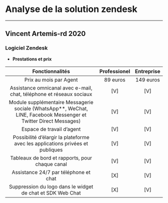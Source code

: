 
# Analyse de la solution zendesk
---
## Vincent Artemis-rd 2020
### Logiciel Zendesk

 + **Prestations et prix**
 
|Fonctionnalités|Professionel|Entreprise
|:-:|:-:| :-:
|Prix au mois par Agent |89 euros| 149 euros
|Assistance omnicanal avec e-mail, chat, téléphone et réseaux sociaux| [V]| [V] 
| Module supplémentaire Messagerie sociale (WhatsApp**, WeChat, LINE, Facebook Messenger et Twitter Direct Messages)| [V]| [V] 
|Espace de travail d’agent | [V]| [V] 
|Possibilité d’élargir la plateforme avec les applications privées et publiques | [V]| [V]
|Tableaux de bord et rapports, pour chaque canal| [V]| [V]
|Assistance 24/7 par téléphone et chat| [X]| [V]
|Suppression du logo dans le widget de chat et SDK Web Chat| [X]| [V]